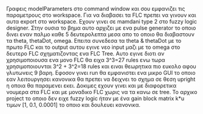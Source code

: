 Γραφεις modelParameters στο command window και σου εμφανιζει τις παραμετρους στο workspace. Για να διαβασει τα FLC πρεπει να γινουν και αυτα export στο workspace. Εχουν γινει σε mamdani type 2 στο fuzzy logic designer. Στην ουσια το βημα αυτο αρχιζει με ενα pulse generator το οποιο δινει εναν παλμο καθε 5 δευτερολεπτα μεσα απο το οποιο θα διαβαστουν τα theta, thetaDot, omega. Επειτα συνεδεσα τα theta & thetaDot με το πρωτο FLC και το output αυτου εγινε νεο input μαζι με το omega στο δευτερο FLC σχηματιζοντας ενα FLC Tree. Αυτο εγινε διοτι αν χρησιμοποιουσα ενα μονο FLC θα ειχα 3^3=27 rules ενω τωρα χρησιμοποιουνται 3^2 + 3^2=18 rules και ειναι θεωρητικα πιο ευκολο αφου γλυτωνεις 9 βαρη. Εφοσον γινει run θα εμφανιστει ενα μικρο GUI το οποιο εαν λειτουργησει κανονικα θα πρεπει να δειχνει το σχημα σε θεση upright η οποια θα παραμενει εκει. Δοκιμες εχουν γινει και με διαφορετικα νουμερα στα FLC και με μοναδικο FLC χωρις να τα κανω σε tree. Το αρχικο project το οποιο δεν ειχε fuzzy logic ήταν με ένα gain block matrix k*u τιμων [1, 0.1, 0.0001] το οποιο και δουλευει κανονικα.
